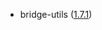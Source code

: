- bridge-utils ([1.7.1](https://git.kernel.org/pub/scm/network/bridge/bridge-utils.git/log/?h=v1.7.1))
